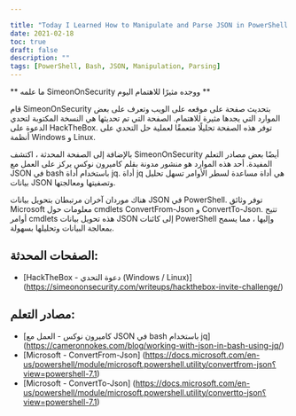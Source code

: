 ```yaml
---

title: "Today I Learned How to Manipulate and Parse JSON in PowerShell and Bash"
date: 2021-02-18
toc: true
draft: false
description: ""
tags: [PowerShell, Bash, JSON, Manipulation, Parsing]
---
```

 ** ما علمه SimeonOnSecurity ووجده مثيرًا للاهتمام اليوم **  قام SimeonOnSecurity بتحديث صفحة على موقعه على الويب وتعرف على بعض الموارد التي يجدها مثيرة للاهتمام. الصفحة التي تم تحديثها هي النسخة المكتوبة لتحدي الدعوة على HackTheBox. توفر هذه الصفحة تحليلًا متعمقًا لعملية حل التحدي على أنظمة Windows و Linux.  بالإضافة إلى الصفحة المحدثة ، اكتشف SimeonOnSecurity أيضًا بعض مصادر التعلم المفيدة. أحد هذه الموارد هو منشور مدونة بقلم كاميرون نوكس يركز على العمل مع JSON في bash باستخدام أداة jq. أداة jq هي أداة مساعدة لسطر الأوامر تسهل تحليل بيانات JSON وتصفيتها ومعالجتها.  هناك موردان آخران مرتبطان بتحويل بيانات JSON في PowerShell. توفر وثائق Microsoft معلومات حول cmdlets ConvertFrom-Json و ConvertTo-Json. تتيح أوامر cmdlets هذه تحويل بيانات JSON إلى كائنات PowerShell وإليها ، مما يسمح بمعالجة البيانات وتحليلها بسهولة.  ## الصفحات المحدثة: - [HackTheBox - دعوة التحدي (Windows / Linux)] (https://simeononsecurity.com/writeups/hackthebox-invite-challenge/)  ## مصادر التعلم: - [كاميرون نوكس - العمل مع JSON في bash باستخدام jq] (https://cameronnokes.com/blog/working-with-json-in-bash-using-jq/) - [Microsoft - ConvertFrom-Json] (https://docs.microsoft.com/en-us/powershell/module/microsoft.powershell.utility/convertfrom-json؟view=powershell-7.1) - [Microsoft - ConvertTo-Json] (https://docs.microsoft.com/en-us/powershell/module/microsoft.powershell.utility/convertto-json؟view=powershell-7.1)